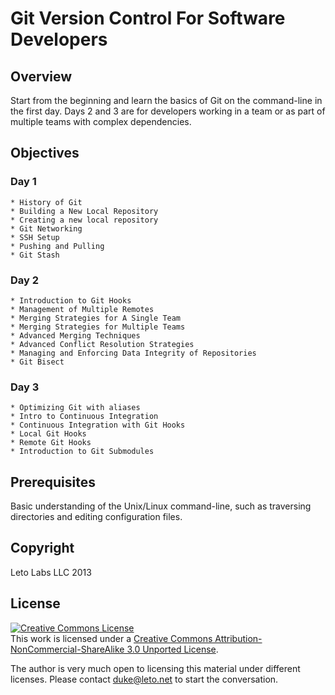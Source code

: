 # Git Version Control For Software Developers

## Overview

Start from the beginning and learn the basics of Git on the command-line in the first day.
Days 2 and 3 are for developers working in a team or as part of multiple teams with complex
dependencies.

## Objectives

### Day 1

    * History of Git
    * Building a New Local Repository
    * Creating a new local repository
    * Git Networking
    * SSH Setup
    * Pushing and Pulling
    * Git Stash

### Day 2

    * Introduction to Git Hooks
    * Management of Multiple Remotes
    * Merging Strategies for A Single Team
    * Merging Strategies for Multiple Teams
    * Advanced Merging Techniques
    * Advanced Conflict Resolution Strategies
    * Managing and Enforcing Data Integrity of Repositories
    * Git Bisect

### Day 3

    * Optimizing Git with aliases
    * Intro to Continuous Integration
    * Continuous Integration with Git Hooks
    * Local Git Hooks
    * Remote Git Hooks
    * Introduction to Git Submodules


## Prerequisites

Basic understanding of the Unix/Linux command-line, such as traversing
directories and editing configuration files.

## Copyright

Leto Labs LLC 2013

## License

<a rel="license" href="http://creativecommons.org/licenses/by-nc-sa/3.0/deed.en_US"><img alt="Creative Commons License" style="border-width:0" src="http://i.creativecommons.org/l/by-nc-sa/3.0/88x31.png" /></a><br />This work is licensed under a <a rel="license" href="http://creativecommons.org/licenses/by-nc-sa/3.0/deed.en_US">Creative Commons Attribution-NonCommercial-ShareAlike 3.0 Unported License</a>.

The author is very much open to licensing this material under different
licenses. Please contact duke@leto.net to start the conversation.

